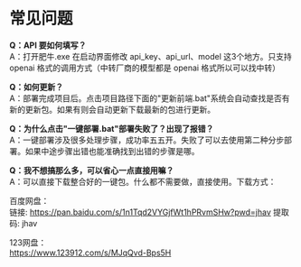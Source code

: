 # 常见问题

**Q：API 要如何填写？**  
A：打开肥牛.exe 在启动界面修改 api_key、api_url、model 这3个地方。只支持 openai 格式的调用方式（中转厂商的模型都是 openai 格式所以可以找中转）

**Q：如何更新？**  
A：部署完成项目后。点击项目路径下面的"更新前端.bat"系统会自动查找是否有新的更新包。如果有则会自动更新下载最新的包进行更新。

**Q：为什么点击"一键部署.bat"部署失败了？出现了报错？**  
A：一键部署涉及很多处理步骤，成功率五五开。失败了可以去使用第二种分步部署。如果中途步骤出错也能准确找到出错的步骤是哪。

**Q：我不想搞那么多，可以省心一点直接用嘛？**  
A：可以直接下载整合好的一键包。什么都不需要做，直接使用。下载方式：

百度网盘：  
链接: https://pan.baidu.com/s/1n1Tqd2VYGjfWt1hPRvmSHw?pwd=jhav 提取码: jhav

123网盘：  
https://www.123912.com/s/MJqQvd-Bps5H


